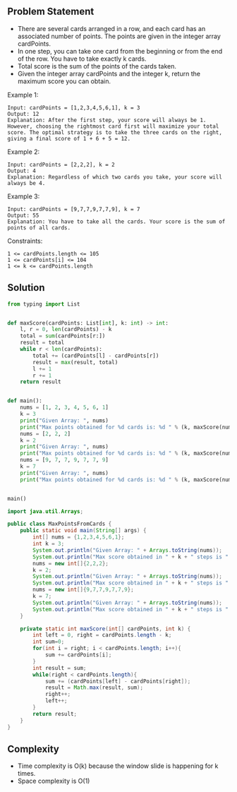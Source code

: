 ## Problem Statement
- There are several cards arranged in a row, and each card has an associated number of points. The points are given in the integer array cardPoints.
- In one step, you can take one card from the beginning or from the end of the row. You have to take exactly k cards.
- Total score is the sum of the points of the cards taken.
- Given the integer array cardPoints and the integer k, return the maximum score you can obtain.

Example 1:
```
Input: cardPoints = [1,2,3,4,5,6,1], k = 3
Output: 12
Explanation: After the first step, your score will always be 1. However, choosing the rightmost card first will maximize your total score. The optimal strategy is to take the three cards on the right, giving a final score of 1 + 6 + 5 = 12.
```
Example 2:
```
Input: cardPoints = [2,2,2], k = 2
Output: 4
Explanation: Regardless of which two cards you take, your score will always be 4.
```
Example 3:
```
Input: cardPoints = [9,7,7,9,7,7,9], k = 7
Output: 55
Explanation: You have to take all the cards. Your score is the sum of points of all cards.
```
Constraints:
```
1 <= cardPoints.length <= 105
1 <= cardPoints[i] <= 104
1 <= k <= cardPoints.length
```
## Solution
```python
from typing import List


def maxScore(cardPoints: List[int], k: int) -> int:
    l, r = 0, len(cardPoints) - k
    total = sum(cardPoints[r:])
    result = total
    while r < len(cardPoints):
        total += (cardPoints[l] - cardPoints[r])
        result = max(result, total)
        l += 1
        r += 1
    return result


def main():
    nums = [1, 2, 3, 4, 5, 6, 1]
    k = 3
    print("Given Array: ", nums)
    print("Max points obtained for %d cards is: %d " % (k, maxScore(nums, k)))
    nums = [2, 2, 2]
    k = 2
    print("Given Array: ", nums)
    print("Max points obtained for %d cards is: %d " % (k, maxScore(nums, k)))
    nums = [9, 7, 7, 9, 7, 7, 9]
    k = 7
    print("Given Array: ", nums)
    print("Max points obtained for %d cards is: %d " % (k, maxScore(nums, k)))


main()
```
```java
import java.util.Arrays;

public class MaxPointsFromCards {
    public static void main(String[] args) {
        int[] nums = {1,2,3,4,5,6,1};
        int k = 3;
        System.out.println("Given Array: " + Arrays.toString(nums));
        System.out.println("Max score obtained in " + k + " steps is " + maxScore(nums, k));
        nums = new int[]{2,2,2};
        k = 2;
        System.out.println("Given Array: " + Arrays.toString(nums));
        System.out.println("Max score obtained in " + k + " steps is " + maxScore(nums, k));
        nums = new int[]{9,7,7,9,7,7,9};
        k = 7;
        System.out.println("Given Array: " + Arrays.toString(nums));
        System.out.println("Max score obtained in " + k + " steps is " + maxScore(nums, k));
    }

    private static int maxScore(int[] cardPoints, int k) {
        int left = 0, right = cardPoints.length - k;
        int sum=0;
        for(int i = right; i < cardPoints.length; i++){
            sum += cardPoints[i];
        }
        int result = sum;
        while(right < cardPoints.length){
            sum += (cardPoints[left] - cardPoints[right]);
            result = Math.max(result, sum);
            right++;
            left++;
        }
        return result;
    }
}
```
## Complexity
- Time complexity is O(k) because the window slide is happening for k times.
- Space complexity is O(1)
